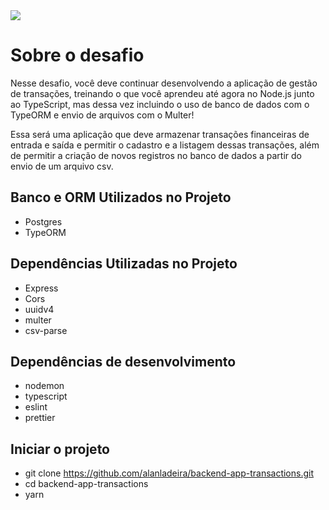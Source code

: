 <img src="https://camo.githubusercontent.com/d25397e9df01fe7882dcc1cbc96bdf052ffd7d0c/68747470733a2f2f73746f726167652e676f6f676c65617069732e636f6d2f676f6c64656e2d77696e642f626f6f7463616d702d676f737461636b2f6865616465722d6465736166696f732e706e67" />

# Sobre o desafio
Nesse desafio, você deve continuar desenvolvendo a aplicação de gestão de transações, treinando o que você aprendeu até agora no Node.js junto ao TypeScript, mas dessa vez incluindo o uso de banco de dados com o TypeORM e envio de arquivos com o Multer!

Essa será uma aplicação que deve armazenar transações financeiras de entrada e saída e permitir o cadastro e a listagem dessas transações, além de permitir a criação de novos registros no banco de dados a partir do envio de um arquivo csv.

## Banco e ORM Utilizados no Projeto
- Postgres
- TypeORM

## Dependências Utilizadas no Projeto
- Express
- Cors
- uuidv4
- multer
- csv-parse

## Dependências de desenvolvimento
- nodemon
- typescript
- eslint
- prettier

## Iniciar o projeto
- git clone https://github.com/alanladeira/backend-app-transactions.git
- cd backend-app-transactions
- yarn


